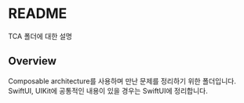 # README

TCA 폴더에 대한 설명

## Overview

Composable architecture를 사용하며 만난 문제를 정리하기 위한 폴더입니다. SwiftUI, UIKit에 공통적인 내용이 있을 경우는 SwiftUI에 정리합니다. 
